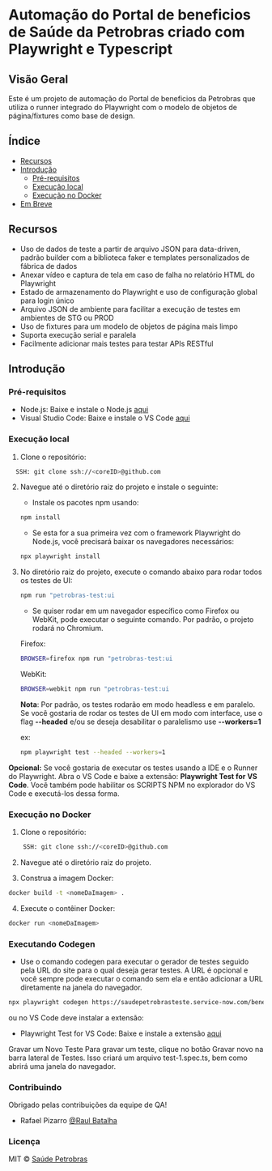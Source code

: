 # Automação do Portal de beneficios de Saúde da Petrobras criado com Playwright e Typescript

## Visão Geral

Este é um projeto de automação do Portal de beneficios da Petrobras que utiliza o runner integrado do Playwright com o modelo de objetos de página/fixtures como base de design.

## Índice

- [Recursos](#recursos)
- [Introdução](#introducao)
  - [Pré-requisitos](#pre-requisitos)
  - [Execução local](#execucao-local)
  - [Execução no Docker](#execucao-no-docker)
- [Em Breve](#em-breve)

## Recursos

- Uso de dados de teste a partir de arquivo JSON para data-driven, padrão builder com a biblioteca faker e templates personalizados de fábrica de dados
- Anexar vídeo e captura de tela em caso de falha no relatório HTML do Playwright
- Estado de armazenamento do Playwright e uso de configuração global para login único
- Arquivo JSON de ambiente para facilitar a execução de testes em ambientes de STG ou PROD
- Uso de fixtures para um modelo de objetos de página mais limpo
- Suporta execução serial e paralela
- Facilmente adicionar mais testes para testar APIs RESTful

## Introdução

### Pré-requisitos

- Node.js: Baixe e instale o Node.js [aqui](https://nodejs.org/en/download)
- Visual Studio Code: Baixe e instale o VS Code [aqui](https://code.visualstudio.com/)

### Execução local

1. Clone o repositório:

```sh
  SSH: git clone ssh://<coreID>@github.com
```

2. Navegue até o diretório raiz do projeto e instale o seguinte:
   - Instale os pacotes npm usando:

   ```sh
   npm install
   ```
   - Se esta for a sua primeira vez com o framework Playwright do Node.js, você precisará baixar os navegadores necessários:

   ```sh
   npx playwright install
   ```
3. No diretório raiz do projeto, execute o comando abaixo para rodar todos os testes de UI:

   ```sh
   npm run "petrobras-test:ui
   ```

   - Se quiser rodar em um navegador específico como Firefox ou WebKit, pode executar o seguinte comando. Por padrão, o projeto rodará no Chromium.

   Firefox:

   ```sh
   BROWSER=firefox npm run "petrobras-test:ui
   ```

   WebKit:

   ```sh
   BROWSER=webkit npm run "petrobras-test:ui
   ```

   **Nota**: Por padrão, os testes rodarão em modo headless e em paralelo.
   Se você gostaria de rodar os testes de UI em modo com interface, use o flag **--headed** e/ou se deseja desabilitar o paralelismo use **--workers=1**

   ex:
    ```sh
   npm playwright test --headed --workers=1
   ```

**Opcional:** Se você gostaria de executar os testes usando a IDE e o Runner do Playwright. Abra o VS Code e baixe a extensão: **Playwright Test for VS Code**.
Você também pode habilitar os SCRIPTS NPM no explorador do VS Code e executá-los dessa forma.

### Execução no Docker

1. Clone o repositório:

```sh
    SSH: git clone ssh://<coreID>@github.com
```

2. Navegue até o diretório raiz do projeto.

3. Construa a imagem Docker:

```sh
docker build -t <nomeDaImagem> .
```

4. Execute o contêiner Docker:

```sh
docker run <nomeDaImagem>
```

### Executando Codegen

- Use o comando codegen para executar o gerador de testes seguido pela URL do site para o qual deseja gerar testes. A URL é opcional e você sempre pode executar o comando sem ela e então adicionar a URL diretamente na janela do navegador.

```sh
npx playwright codegen https://saudepetrobrasteste.service-now.com/beneficiario
```

ou no VS Code deve instalar a extensão:

- Playwright Test for VS Code: Baixe e instale a extensão [aqui](https://marketplace.visualstudio.com/items?itemName=ms-playwright.playwright)

Gravar um Novo Teste
Para gravar um teste, clique no botão Gravar novo na barra lateral de Testes. Isso criará um arquivo test-1.spec.ts, bem como abrirá uma janela do navegador.

### Contribuindo

Obrigado pelas contribuições da equipe de QA!  
- Rafael Pizarro
 [@Raul Batalha](raulbatalha@gmail.com)

### Licença
MIT © [Saúde Petrobras ](https://saudepetrobrasteste.service-now.com/)

